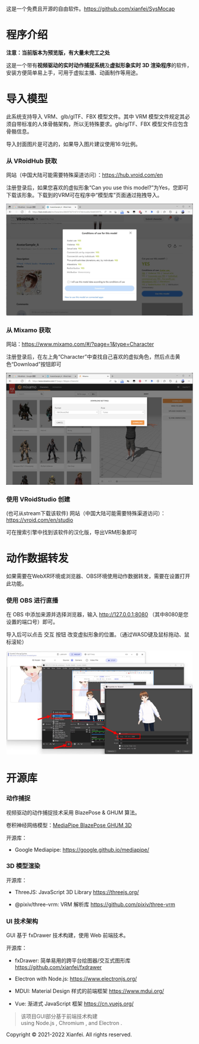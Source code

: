 这是一个免费且开源的自由软件。https://github.com/xianfei/SysMocap

# 程序介绍

**注意：当前版本为预览版，有大量未完工之处**

这是一个带有**视频驱动的实时动作捕捉系统**及**虚拟形象实时 3D 渲染程序**的软件，安装方便简单易上手，可用于虚拟主播、动画制作等用途。

# 导入模型

此系统支持导入 VRM、glb/glTF、FBX 模型文件。其中 VRM 模型文件规定其必须自带标准的人体骨骼架构，所以无特殊要求。glb/glTF、FBX 模型文件应包含骨骼信息。

导入封面图片是可选的，如果导入图片建议使用16:9比例。

### 从 VRoidHub 获取

网站（中国大陆可能需要特殊渠道访问）：https://hub.vroid.com/en

注册登录后，如果您喜欢的虚拟形象“Can you use this model?”为Yes，您即可下载该形象。下载到的VRM可在程序中“模型库”页面通过拖拽导入。

![](img/Snipaste_2022-05-30_23-58-50.jpg)

### 从 Mixamo 获取

网站：https://www.mixamo.com/#/?page=1&type=Character

注册登录后，在左上角“Character”中查找自己喜欢的虚拟角色，然后点击黄色“Download”按钮即可

![](img/Snipaste_2022-05-31_00-02-30.jpg)

### 使用 VRoidStudio 创建

(也可从stream下载该软件)  网站（中国大陆可能需要特殊渠道访问）：https://vroid.com/en/studio

可在搜索引擎中找到该软件的汉化版，导出VRM形象即可

# 动作数据转发

如果需要在WebXR环境或浏览器、OBS环境使用动作数据转发，需要在设置打开此功能。

### 使用 OBS 进行直播

在 OBS 中添加来源并选择浏览器，输入 http://127.0.0.1:8080  （其中8080是您设置的端口号）即可。

导入后可以点击 交互 按钮 改变虚拟形象的位置。（通过WASD键及鼠标拖动、鼠标滚轮）

![](img/Snipaste_2022-06-10_01-19-34.jpg)


# 开源库

### 动作捕捉

视频驱动的动作捕捉技术采用 BlazePose & GHUM 算法。

卷积神经网络模型：[MediaPipe BlazePose GHUM 3D](../pdfs/pose_model_card.pdf)

开源库：

-   Google Mediapipe: https://google.github.io/mediapipe/

### 3D 模型渲染

开源库：

-   ThreeJS: JavaScript 3D Library https://threejs.org/

-   @pixiv/three-vrm: VRM 解析库 https://github.com/pixiv/three-vrm

### UI 技术架构

GUI 基于 fxDrawer 技术构建，使用 Web 前端技术。

开源库：

-   fxDrawer: 简单易用的跨平台绘图器/交互式图形库 https://github.com/xianfei/fxdrawer

-   Electron with Node.js: https://www.electronjs.org/

-   MDUI: Material Design 样式的前端框架 https://www.mdui.org/

-   Vue: 渐进式 JavaScript 框架 https://cn.vuejs.org/

> <span>该项目GUI部分基于前端技术构建<br>using Node.js <span id="node-version"></span>, Chromium <span id="chrome-version"></span>, and Electron <span id="electron-version"></span>.</span>

Copyright © 2021-2022 Xianfei. All rights reserved.
